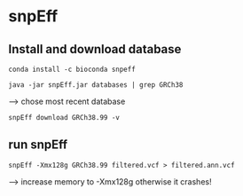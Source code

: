 # snpEff
## Install and download database

```conda install -c bioconda snpeff ```

```java -jar snpEff.jar databases | grep GRCh38```

--> chose most recent database

```snpEff download GRCh38.99 -v```

## run snpEff

```snpEff -Xmx128g GRCh38.99 filtered.vcf > filtered.ann.vcf```

--> increase memory to -Xmx128g otherwise it crashes!
